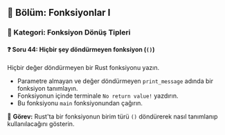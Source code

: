 ## 📘 Bölüm: Fonksiyonlar I  
### 🔹 Kategori: Fonksiyon Dönüş Tipleri  
#### ❓ Soru 44: Hiçbir şey döndürmeyen fonksiyon (`()`)

Hiçbir değer döndürmeyen bir Rust fonksiyonu yazın.

- Parametre almayan ve değer döndürmeyen `print_message` adında bir fonksiyon tanımlayın.
- Fonksiyonun içinde terminale `No return value!` yazdırın.
- Bu fonksiyonu `main` fonksiyonundan çağırın.

🔧 **Görev:** Rust'ta bir fonksiyonun birim türü `()` döndürerek nasıl tanımlanıp kullanılacağını gösterin.
